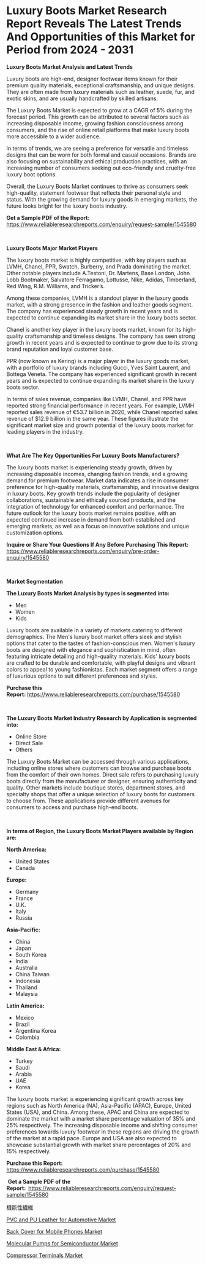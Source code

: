 <p><h1>Luxury Boots Market Research Report Reveals The Latest Trends And Opportunities of this Market for Period from 2024 - 2031</h1></p><p><strong>Luxury Boots Market Analysis and Latest Trends</strong></p>
<p><p>Luxury boots are high-end, designer footwear items known for their premium quality materials, exceptional craftsmanship, and unique designs. They are often made from luxury materials such as leather, suede, fur, and exotic skins, and are usually handcrafted by skilled artisans.</p><p>The Luxury Boots Market is expected to grow at a CAGR of 5% during the forecast period. This growth can be attributed to several factors such as increasing disposable income, growing fashion consciousness among consumers, and the rise of online retail platforms that make luxury boots more accessible to a wider audience.</p><p>In terms of trends, we are seeing a preference for versatile and timeless designs that can be worn for both formal and casual occasions. Brands are also focusing on sustainability and ethical production practices, with an increasing number of consumers seeking out eco-friendly and cruelty-free luxury boot options.</p><p>Overall, the Luxury Boots Market continues to thrive as consumers seek high-quality, statement footwear that reflects their personal style and status. With the growing demand for luxury goods in emerging markets, the future looks bright for the luxury boots industry.</p></p>
<p><strong>Get a Sample PDF of the Report:&nbsp;</strong> <a href="https://www.reliableresearchreports.com/enquiry/request-sample/1545580">https://www.reliableresearchreports.com/enquiry/request-sample/1545580</a></p>
<p>&nbsp;</p>
<p><strong>Luxury Boots Major Market Players</strong></p>
<p><p>The luxury boots market is highly competitive, with key players such as LVMH, Chanel, PPR, Swatch, Burberry, and Prada dominating the market. Other notable players include A.Testoni, Dr. Martens, Base London, John Lobb Bootmaker, Salvatore Ferragamo, Lottusse, Nike, Adidas, Timberland, Red Wing, R.M. Williams, and Tricker’s.</p><p>Among these companies, LVMH is a standout player in the luxury goods market, with a strong presence in the fashion and leather goods segment. The company has experienced steady growth in recent years and is expected to continue expanding its market share in the luxury boots sector.</p><p>Chanel is another key player in the luxury boots market, known for its high-quality craftsmanship and timeless designs. The company has seen strong growth in recent years and is expected to continue to grow due to its strong brand reputation and loyal customer base.</p><p>PPR (now known as Kering) is a major player in the luxury goods market, with a portfolio of luxury brands including Gucci, Yves Saint Laurent, and Bottega Veneta. The company has experienced significant growth in recent years and is expected to continue expanding its market share in the luxury boots sector.</p><p>In terms of sales revenue, companies like LVMH, Chanel, and PPR have reported strong financial performance in recent years. For example, LVMH reported sales revenue of €53.7 billion in 2020, while Chanel reported sales revenue of $12.9 billion in the same year. These figures illustrate the significant market size and growth potential of the luxury boots market for leading players in the industry.</p></p>
<p>&nbsp;</p>
<p><strong>What Are The Key Opportunities For Luxury Boots Manufacturers?</strong></p>
<p><p>The luxury boots market is experiencing steady growth, driven by increasing disposable incomes, changing fashion trends, and a growing demand for premium footwear. Market data indicates a rise in consumer preference for high-quality materials, craftsmanship, and innovative designs in luxury boots. Key growth trends include the popularity of designer collaborations, sustainable and ethically sourced products, and the integration of technology for enhanced comfort and performance. The future outlook for the luxury boots market remains positive, with an expected continued increase in demand from both established and emerging markets, as well as a focus on innovative solutions and unique customization options.</p></p>
<p><strong>Inquire or Share Your Questions If Any Before Purchasing This Report:</strong> <a href="https://www.reliableresearchreports.com/enquiry/pre-order-enquiry/1545580">https://www.reliableresearchreports.com/enquiry/pre-order-enquiry/1545580</a></p>
<p>&nbsp;</p>
<p><strong>Market Segmentation</strong></p>
<p><strong>The Luxury Boots Market Analysis by types is segmented into:</strong></p>
<p><ul><li>Men</li><li>Women</li><li>Kids</li></ul></p>
<p><p>Luxury boots are available in a variety of markets catering to different demographics. The Men's luxury boot market offers sleek and stylish options that cater to the tastes of fashion-conscious men. Women's luxury boots are designed with elegance and sophistication in mind, often featuring intricate detailing and high-quality materials. Kids' luxury boots are crafted to be durable and comfortable, with playful designs and vibrant colors to appeal to young fashionistas. Each market segment offers a range of luxurious options to suit different preferences and styles.</p></p>
<p><strong>Purchase this Report:&nbsp;</strong><a href="https://www.reliableresearchreports.com/purchase/1545580">https://www.reliableresearchreports.com/purchase/1545580</a></p>
<p>&nbsp;</p>
<p><strong>The Luxury Boots Market Industry Research by Application is segmented into:</strong></p>
<p><ul><li>Online Store</li><li>Direct Sale</li><li>Others</li></ul></p>
<p><p>The Luxury Boots Market can be accessed through various applications, including online stores where customers can browse and purchase boots from the comfort of their own homes. Direct sale refers to purchasing luxury boots directly from the manufacturer or designer, ensuring authenticity and quality. Other markets include boutique stores, department stores, and specialty shops that offer a unique selection of luxury boots for customers to choose from. These applications provide different avenues for consumers to access and purchase high-end boots.</p></p>
<p>&nbsp;</p>
<p><strong>In terms of Region, the Luxury Boots Market Players available by Region are:</strong></p>
<p>
    <p> <strong> North America: </strong>
        <ul>
            <li>United States</li>
            <li>Canada</li>
        </ul>
        </p> 
    <p> <strong> Europe: </strong>
        <ul>
            <li>Germany</li>
            <li>France</li>
            <li>U.K.</li>
            <li>Italy</li>
            <li>Russia</li>
        </ul>
        </p> 
    <p> <strong> Asia-Pacific: </strong>
        <ul>
            <li>China</li>
            <li>Japan</li>
            <li>South Korea</li>
            <li>India</li>
            <li>Australia</li>
            <li>China Taiwan</li>
            <li>Indonesia</li>
            <li>Thailand</li>
            <li>Malaysia</li>
        </ul>
        </p> 
    <p> <strong> Latin America: </strong>
        <ul>
            <li>Mexico</li>
            <li>Brazil</li>
            <li>Argentina Korea</li>
            <li>Colombia</li>
        </ul>
        </p> 
    <p> <strong> Middle East & Africa: </strong>
        <ul>
            <li>Turkey</li>
            <li>Saudi</li>
            <li>Arabia</li>
            <li>UAE</li>
            <li>Korea</li>
        </ul>
    </p>
    </p>
<p><p>The luxury boots market is experiencing significant growth across key regions such as North America (NA), Asia-Pacific (APAC), Europe, United States (USA), and China. Among these, APAC and China are expected to dominate the market with a market share percentage valuation of 35% and 25% respectively. The increasing disposable income and shifting consumer preferences towards luxury footwear in these regions are driving the growth of the market at a rapid pace. Europe and USA are also expected to showcase substantial growth with market share percentages of 20% and 15% respectively.</p></p>
<p><strong>Purchase this Report: </strong><a href="https://www.reliableresearchreports.com/purchase/1545580">https://www.reliableresearchreports.com/purchase/1545580</a></p>
<p>&nbsp;<strong>Get a Sample PDF of the Report:&nbsp;&nbsp;</strong><a href="https://www.reliableresearchreports.com/enquiry/request-sample/1545580">https://www.reliableresearchreports.com/enquiry/request-sample/1545580</a></p>
<p><strong></strong></p>
<p><p><a href="https://github.com/jkjreqjscoxx7/Market-Research-Report-List-1/blob/main/74404033578.md">機能性繊維</a></p><p><a href="https://issuu.com/reportprime-2/docs/pvc-and-pu-leather-for-automotive-market-size-2030">PVC and PU Leather for Automotive Market</a></p><p><a href="https://github.com/jerrycopelandthomaswsqd8q/Market-Research-Report-List-1/blob/main/back-cover-for-mobile-phones-market.md">Back Cover for Mobile Phones Market</a></p><p><a href="https://issuu.com/reportprime-2/docs/molecular-pumps-for-semiconductor-market-size-2030">Molecular Pumps for Semiconductor Market</a></p><p><a href="https://github.com/brenzgnarento/Market-Research-Report-List-1/blob/main/compressor-terminals-market.md">Compressor Terminals Market</a></p></p>